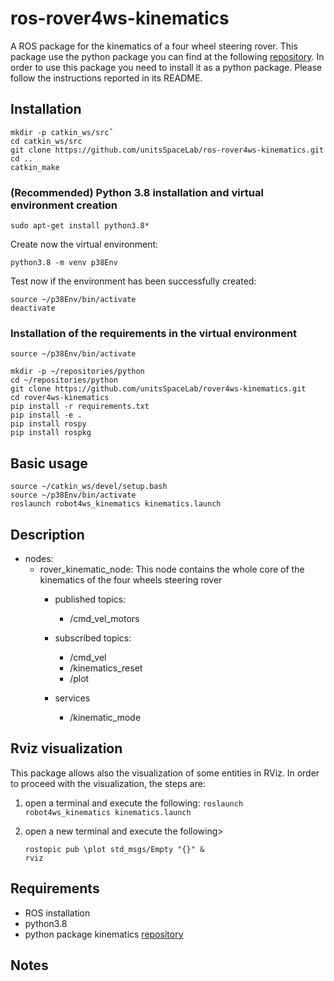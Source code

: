# ros-rover4ws-kinematics
A ROS package for the kinematics of a four wheel steering rover. This package use the python package you can find at the following [repository](https://github.com/unitsSpaceLab/rover4ws-kinematics). In order to use this package you need to install it as a python package. Please follow the instructions reported in its README.


## Installation
```
mkdir -p catkin_ws/srcˆ
cd catkin_ws/src
git clone https://github.com/unitsSpaceLab/ros-rover4ws-kinematics.git
cd ..
catkin_make
```


### (Recommended) Python 3.8 installation and virtual environment creation
```
sudo apt-get install python3.8*
```

Create now the virtual environment:

```
python3.8 -m venv p38Env
```

Test now if the environment has been successfully created:

```
source ~/p38Env/bin/activate
deactivate
```

### Installation of the requirements in the virtual environment
```
source ~/p38Env/bin/activate

mkdir -p ~/repositories/python
cd ~/repositories/python
git clone https://github.com/unitsSpaceLab/rover4ws-kinematics.git
cd rover4ws-kinematics
pip install -r requirements.txt
pip install -e .
pip install rospy
pip install rospkg
```


## Basic usage
``` 
source ~/catkin_ws/devel/setup.bash
source ~/p38Env/bin/activate
roslaunch robot4ws_kinematics kinematics.launch
```

## Description
* nodes:
    * rover_kinematic_node: This node contains the whole core of the kinematics of the four wheels steering rover
        * published topics:
            * /cmd_vel_motors

        * subscribed topics:
            * /cmd_vel
            * /kinematics_reset
            * /plot

        * services
            * /kinematic_mode


## Rviz visualization
This package allows also the visualization of some entities in RViz. In order to proceed with the visualization, the steps are:

1. open a terminal and execute the following:
    ```roslaunch robot4ws_kinematics kinematics.launch```

2. open a new terminal and execute the following>

    ```
    rostopic pub \plot std_msgs/Empty "{}" &
    rviz
    ```


## Requirements
* ROS installation
* python3.8
* python package kinematics [repository](https://github.com/unitsSpaceLab/rover4ws-kinematics)


## Notes

